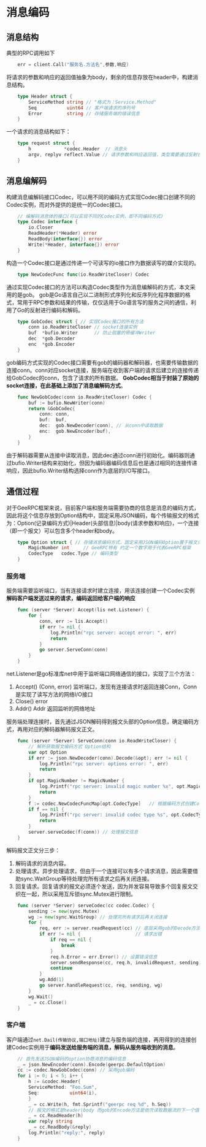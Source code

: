 # 消息编码

## 消息结构

典型的RPC调用如下

```go
    err = client.Call("服务名.方法名",参数,响应)
```

将请求的参数和响应的返回值抽象为body，剩余的信息存放在header中，构建消息结构。

```go
    type Header struct {
        ServiceMethod string // "格式为：Service.Method"
        Seq           uint64 // 客户端请求的序列号
        Error         string // 存储服务端的错误信息
    }
```

一个请求的消息结构如下：

```go
    type request struct {
        h            *codec.Header  // 消息头
        argv, replyv reflect.Value // 请求参数和响应返回值，类型需要通过反射在运行时确定
    }
```

## 消息编解码

构建消息编解码接口Codec，可以用不同的编码方式实现Codec接口创建不同的Codec实例，而对外提供的是统一的Codec接口。

```go
    // 编解码消息体的接口(可以实现不同的Codec实例，即不同编码方式)
    type Codec interface {
        io.Closer
        ReadHeader(*Header) error
        ReadBody(interface{}) error
        Write(*Header, interface{}) error
    }
```

构造一个Codec接口是通过传递一个可读写的io接口作为数据读写的媒介实现的。

```go
    type NewCodecFunc func(io.ReadWriteCloser) Codec
```

通过实现Codec接口的方法可以构造Codec类型作为消息编解码的方式，本文采用的是gob。
gob是Go语言自己以二进制形式序列化和反序列化程序数据的格式，常用于RPC参数和结果的传输，仅仅适用于Go语言写的服务之间的通信，利用了Go的反射进行编码和解码。

```go
    type GobCodec struct { // 实现Codec接口的所有方法
        conn io.ReadWriteCloser // socket连接实例
        buf  *bufio.Writer      // 防止阻塞的带缓冲Writer
        dec  *gob.Decoder
        enc  *gob.Encoder
    }
```

gob编码方式实现的Codec接口需要有gob的编码器和解码器，也需要传输数据的连接conn。conn对应socket连接，服务端在收到客户端的请求后建立的连接传递给GobCodec的conn，包含了请求的所有数据。
**GobCodec相当于封装了原始的socket连接，在此基础上添加了消息编解码方式**。

```go
    func NewGobCodec(conn io.ReadWriteCloser) Codec {
        buf := bufio.NewWriter(conn)
        return &GobCodec{
            conn: conn,
            buf:  buf,
            dec:  gob.NewDecoder(conn), // 从conn中读取数据
            enc:  gob.NewEncoder(buf),
        }
    }
```

由于解码器需要从连接中读取消息，因此dec通过conn进行初始化。编码器则通过bufio.Writer结构来初始化，但因为编码器编码信息后也是通过相同的连接传递响应，因此bufio.Writer结构选择conn作为底层的I/O写接口。

## 通信过程

对于GeeRPC框架来说，目前客户端和服务端需要协商的信息是消息的编码方式，因此将这个信息存放到Option结构中，固定采用JSON编码，每个传输报文的格式为：Option(记录编码方式)|Header(头部信息)|body(请求参数和响应)，一个连接（即一个报文）可以包含多个header和body。

```go
    type Option struct { // 存储消息编码方式，固定采用JSON编码Option置于报文头部
        MagicNumber int     // GeeRPC特有 约定一个数字用于代表GeeRPC框架
        CodecType   codec.Type // 编码类型
    }
```

### 服务端

服务端需要监听端口，当有连接请求时建立连接，用该连接创建一个Codec实例**解码客户端发送过来的请求，编码返回给客户端的响应**

```go
    func (server *Server) Accept(lis net.Listener) {
        for {
            conn, err := lis.Accept()
            if err != nil {
                log.Println("rpc server: accept error: ", err)
                return
            }
            go server.ServeConn(conn)
        }
    }
```

net.Listener是go标准库net中用于监听端口网络通信的接口，实现了三个方法：

1. Accept() (Conn, error)   监听端口，发现有连接请求时返回连接Conn，Conn是实现了读写方法的网络I/O接口
2. Close() error
3. Addr() Addr  返回监听的网络地址

服务端处理连接时，首先通过JSON解码得到报文头部的Option信息，确定编码方式，再用对应的解码器解码报文正文。

```go
    func (server *Server) ServeConn(conn io.ReadWriteCloser) {
        // 解析获取报文编码方式 Option结构
        var opt Option
        if err := json.NewDecoder(conn).Decode(&opt); err != nil {
            log.Println("rpc server: options error: ", err)
            return
        }
        if opt.MagicNumber != MagicNumber {
            log.Printf("rpc server: invalid magic number %x", opt.MagicNumber)
            return
        }
        f := codec.NewCodecFuncMap[opt.CodecType]   // 根据编码方式创建Codec实例
        if f == nil {
            log.Printf("rpc server: invalid codec type %s", opt.CodecType)
            return
        }
        server.serveCodec(f(conn)) // 处理报文信息
    }
```

解码报文正文分三步：

1. 解码请求的消息内容。
2. 处理请求。异步处理请求，但由于一个连接可以有多个请求消息，因此需要借助sync.WaitGroup等待处理完所有请求之后再关闭连接。
3. 回复请求。回复请求的报文必须逐个发送，因为并发容易导致多个回复报文交织在一起，所以采用互斥锁sync.Mutex进行限制。

```go
    func (server *Server) serveCodec(cc codec.Codec) {
        sending := new(sync.Mutex)
        wg := new(sync.WaitGroup) // 处理完所有请求后再关闭连接
        for {
            req, err := server.readRequest(cc) // 底层采用gob的Decode方法 读取底层I/O流的下一个报文段
            if err != nil {                    // 请求出错
                if req == nil {
                    break
                }
                req.h.Error = err.Error() // 设置错误信息
                server.sendResponse(cc, req.h, invalidRequest, sending)
                continue
            }
            wg.Add(1)
            go server.handleRequest(cc, req, sending, wg)
        }
        wg.Wait()
        _ = cc.Close()
    }
```

### 客户端

客户端通过```net.Dail(传输协议,端口地址)```建立与服务端的连接，再用得到的连接创建Codec实例用于**编码发送给服务端的消息，解码从服务端收到的消息**。

```go
    // 首先发送JSON编码的option协商消息的编码信息
    _ = json.NewEncoder(conn).Encode(geerpc.DefaultOption)
    cc := codec.NewGobCodec(conn) // 采用gob编码
    for i := 0; i < 5; i++ {
        h := &codec.Header{
        ServiceMethod: "Foo.Sum",
        Seq:           uint64(i),
        }
        _ = cc.Write(h, fmt.Sprintf("geerpc req %d", h.Seq))
        // 报文的格式是header|body 而gob的Encode方法是依次读取数据流的下一个值 因此要县区header的内容再取body的内容
        _ = cc.ReadHeader(h)
        var reply string
        _ = cc.ReadBody(&reply)
        log.Println("reply:", reply)
    }
```
